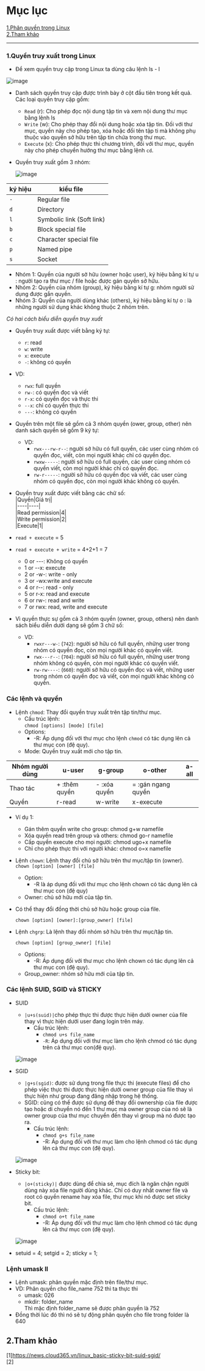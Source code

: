 # Mục lục    
   [1.Phân quyền trong Linux](#1)   
   [2.Tham khảo](#2)   
 
---- 

### 1.Quyền truy xuất trong Linux  
- Để xem quyền truy cập trong Linux ta dùng câu lệnh ls - l   

![image](image/1.4.png)

- Danh sách quyền truy cập được trình bày ở cột đầu tiên trong kết quả. Các loại quyền truy cập gồm:   
    - `Read` (r): Cho phép đọc nội dung tập tin và xem nội dung thư mục bằng lệnh ls  
    - `Write` (w): Cho phép thay đổi nội dung hoặc xóa tập tin. Đối với thư mục, quyền này cho phép tạo, xóa hoặc đổi tên tập ti mà không phụ thuộc vào quyền sở hữu trên tập tin chứa trong thư mục.   
    - `Execute` (x): Cho phép thực thi chương trình, đối với thư mục, quyền này cho phép chuyển hướng thư mục bằng lệnh `cd`.   

- Quyền truy xuất gồm 3 nhóm:   
   
   ![image](image/1.1.png)   

|ký hiệu|kiểu file|  
|----|----|   
|`-`| Regular file|  
|`d`|Directory|  
|`l`|Symbolic link (Soft link)|  
|`b`|Block special file|   
|`c`|Character special file|   
|`p`|Named pipe|  
|`s`|Socket|     

   - Nhóm 1: Quyền của người sở hữu (owner hoặc user), ký hiệu bằng kí tự u : người tạo ra thư mục / file hoặc được gán quyền sở hữu.   
   - Nhóm 2: Quyền của nhóm (group), ký hiệu bằng kí tự g: nhóm người sử dụng được gắn quyền.   
   - Nhóm 3: Quyền của người dùng khác (others), ký hiệu bằng kí tự o : là những người sử dụng khác không thuộc 2 nhóm trên.     

*Có hai cách biểu diễn quyền truy xuất*   
- Quyền truy xuất được viết bằng ký tự:   
   - `r`: read   
   - `w`: write  
   - `x`: execute  
   - `-`: không có quyền   
- VD:   
   - `rwx`: full quyền  
   - `rw-`: có quyền đọc và viết   
   - `r-x`: có quyền đọc và thực thi  
   - `--x`: chỉ có quyền thực thi   
   - `---`: không có quyền    
- Quyền trên một file sẽ gồm cả 3 nhóm quyền (ower, group, other) nên danh sách quyền sẽ gồm 9 ký tự:   
   - VD:  
      - `rwx---rw-r--`: người sở hữu có full quyền, các user cùng nhóm có quyền đọc, viết, còn mọi người khác  chỉ có quyền đọc.  
      - `rwxw-----`: người sở hữu có full quyền, các user cùng nhóm có quyền viết, còn mọi người khác chỉ có quyền đọc.   
      - `rw-r-----`: người sở hữu có quyền đọc và viết, các user cùng nhóm có quyền đọc, còn mọi người khác không có quyền.   

- Quyền truy xuất được viết bằng các chữ số:   
|Quyền|Giá trị|   
|----|----|   
|Read permission|4|  
|Write permission|2|   
|Execute|1|   

- `read + execute` = 5   
- `read + execute + write` = 4+2+1 = 7    

   - 0 or ---: Không có quyền   
   - 1 or --x: execute   
   - 2 or -w-: write - only  
   - 3 or -wx:write and execute   
   - 4 or r--: read - only  
   - 5 or r-x: read and execute   
   - 6 or rw-: read and write   
   - 7 or rwx: read, write and execute   

- Vì quyền thực sự gồm cả 3 nhóm quyền (owner, group, others) nên danh sách biểu diễn dưới dạng sẽ gồm 3 chữ số:   
   - VD:  
       - `rwxr---w-`: (`742`): người sở hữu có full quyền, những user trong nhóm có quyền đọc, còn mọi người khác có quyền viết.    
       - `rwx---r--`: (`704`): người sở hữu có full quyền, những user trong nhóm không có quyền, còn mọi người khác có quyền viết.   
       - `rw-rw----`: (`660`): người sở hữu có quyền đọc và viết, những user trong nhóm có quyền đọc và viết, còn mọi người khác không có quyền.   
### Các lệnh và quyền   

- Lệnh `chmod`: Thay đổi quyền truy xuất trên tập tin/thư mục.   
    - Cấu trúc lệnh:  
    `chmod [options] [mode] [file]`    
    - Options:  
       - -R: Áp dụng đối với thư mục cho lệnh `chmod` có tác dụng lên cả thư mục con (đệ quy).   
   - Mode: Quyền truy xuất mới cho tập tin.    

|Nhóm người dùng|u-user|g-group|o-other|a-all|    
|----|----|----|----|----|
|Thao tác|+ :thêm quyền|- :xóa quyền|= :gán ngang quyền|      
|Quyền|r-read|w-write|x-execute|          

- Ví dụ 1:
  - Gán thêm quyền write cho group: chmod g+w namefile   
  - Xóa quyền read trên group và others: chmod go-r namefile   
  - Cấp quyền execute cho mọi người: chmod ugo+x namefile    
  - Chỉ cho phép thực thi với người khác: chmod o=x namefile      
   
- Lệnh `chown`: Lệnh thay đổi chủ sở hữu trên thư mục/tập tin (owner).  
   `chown [option] [owner] [file]`   
   - Option:  
       - -R là áp dụng đối với thư mục cho lệnh chown có tác dụng lên cả thư mục con (đệ quy)   
   - Owner: chủ sở hữu mới của tập tin.   

- Có thể thay đổi đồng thời chủ sở hữu hoặc group của file.   

   `chown [option] [owner]:[group_owner] [file]`

- Lệnh `chgrp`: Là lệnh thay đổi nhóm sở hữu trên thư mục/tập tin.    

    `chown [option] [group_owner] [file]`     
    - Options:   
      - -R: Áp dụng đối với thư mục cho lệnh chown có tác dụng lên cả thư mục con (đệ quy).   
   - Group_owner: nhóm sở hữu mới của tập tin.
### Các lệnh SUID, SGID và STICKY    
- SUID
    - `|u+s(suid)|`cho phép thực thi được thực hiện dưới owner của file thay vì thực hiện dưới user đang login trên máy.
       - Cấu trúc lệnh:   
          - `chmod u+s file_name`    
          - `-R`: Áp dụng đối với thư mục làm cho lệnh chmod có tác dụng trên cả thư mục con(đệ quy).

    ![image](image/2.1.png)  

- SGID
    - `|g+s(sgid)`: được sử dụng trong file thực thi (execute files) để cho phép việc thực thi được thực hiện dưới owner group của file thay vì thực hiện như group đang đăng nhập trong hệ thống.  
    - SGID: cũng có thể được sử dụng để thay đổi ownership của file được tạo hoặc di chuyển nó đến 1 thư mục mà owner group của nó sẽ là owner group của thư mục chuyển đến thay vì group mà nó được tạo ra.
       - Cấu trúc lệnh:  
          - `chmod g+s file_name`   
          - -R: Áp dụng đối với thư mục làm cho lệnh chmod có tác dụng lên cả thư mục con (đệ quy).   

    ![image](image/2.2.png) 

- Sticky bit:    
    - `|o+(sticky)|` được dùng để chia sẻ, mục đích là ngăn chặn người dùng này xóa file người dùng khác. Chỉ có duy nhất owner file và root có quyền rename hay xóa file, thư mục khi nó được set sticky bit.     
       - Cấu trúc lệnh:    
          - `chmod o+t file_name`   
          - -R: Áp dụng đối với thư mục làm cho lệnh chmod có tác dụng lên cả thư mục con (đệ quy).  

    ![image](image/2.3.png) 
- setuid = 4; setgid = 2; sticky = 1;
### Lệnh umask ll


- Lệnh umask: phân quyền mặc định trên file/thư mục.    
- VD: Phân quyền cho file_name 752 thì ta thực thi    
    - umask: 026    
    - mkdir:  folder_name       
Thì mặc định folder_name sẽ được phân quyền là 752     
- Đồng thời lúc đó thì nó sẽ tự động phân quyền cho file trong folder là 640   


## 2.Tham khảo
[1]https://news.cloud365.vn/linux_basic-sticky-bit-suid-sgid/   
[2]
